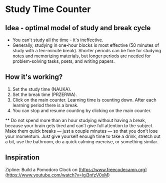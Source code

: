 # Study Time Counter

## Idea - optimal model of study and break cycle

* You can't study all the time - it's ineffective.
* Generally, studying in one-hour blocks is most effective (50 minutes of study with a ten-minute break). 
Shorter periods can be fine for studying notes and memorizing materials, but longer periods are needed for problem-solving tasks, psets, and writing papers. 

## How it's working?

1. Set the study time (NAUKA).
2. Set the break time (PRZERWA).
3. Click on the main counter. Learning time is counting down. After each learning period there is a break.
4. You can stop and resume counting by clicking on the main counter.

** Do not spend more than an hour studying without having a break, because your brain gets tired and can’t give full attention to the subject. Make them quick breaks — just a couple minutes — so that you don’t lose your momentum. 
Just give yourself enough time to take a drink, stretch out a bit, use the bathroom, do a quick calming exercise, or something similar.

## Inspiration
Zipline: Build a Pomodoro Clock on [https://www.freecodecamp.org](https://www.youtube.com/watch?v=lgj3nfzV0xM)
